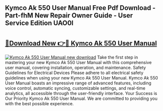 ## Kymco Ak 550 User Manual Free Pdf Download - Part-fhM New Repair Owner Guide - User Service Edition UAO0l

# <h2><a href="http://cf24208.oget.top/?id=Kymco+Ak+550+User+Manual">🔗Download New 👉🔴 Kymco Ak 550 User Manual</a></h2>

[![Kymco Ak 550 User Manual new download](https://i.imgur.com/5g1atiW.png)](http://cf24208.oget.top/?id=Kymco+Ak+550+User+Manual)
Take the first step in mastering your new Kymco Ak 550 User Manual with this comprehensive user manual, covering installation, operation, and maintenance. Safety Guidelines for Electrical Devices Please adhere to all electrical safety guidelines when using your new Kymco Ak 550 User Manual. Kymco Ak 550 User Manual boasts an impressive range of advanced features, including voice control, automatic syncing, customizable settings, and real-time analytics, all accessible through the user-friendly interface. Your Success is Our Priority Kymco Ak 550 User Manual. We are committed to providing you with the best possible experience.
